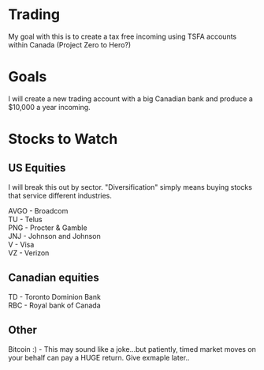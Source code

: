 # Trading
My goal with this is to create a tax free incoming using TSFA accounts within Canada (Project Zero to Hero?)


# Goals
I will create a new trading account with a big Canadian bank and produce a $10,000 a year incoming.

# Stocks to Watch

## US Equities
I will break this out by sector. "Diversification" simply means buying stocks that service different industries.

AVGO - Broadcom  
TU   - Telus  
PNG  - Procter & Gamble  
JNJ  - Johnson and Johnson  
V    - Visa  
VZ   - Verizon  



## Canadian equities

TD   - Toronto Dominion Bank  
RBC  - Royal bank of Canada  

## Other
Bitcoin :) - This may sound like a joke...but patiently, timed market moves on your behalf can pay a HUGE return. Give exmaple later..
